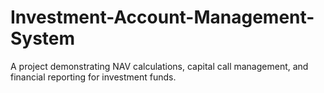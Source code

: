 # Investment-Account-Management-System
A project demonstrating NAV calculations, capital call management, and financial reporting for investment funds.
